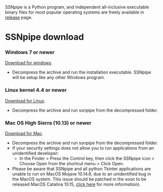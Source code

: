 SSNpipe is a Python program, and independent all-inclusive executable binary files for most popular operating systems are freely available in [release](https://github.com/ahvdk/ssnpipe/releases) page.

# SSNpipe download
### Windows 7 or newer
[Download for windows](https://github.com/ahvdk/SSNpipe/releases/download/v.1.0-beta/ssnpipe_windows.zip).
- Decompress the archive and run the installation executable. SSNpipe will be setup like any other Windows program.

### Linux kernel 4.4 or newer
[Download for Linux](https://github.com/ahvdk/SSNpipe/releases/download/v.1.0-beta/ssnpipe_unix.tar.gz).
- Decompress the archive and run ssnpipe from the decompressed folder.

### Mac OS High Sierra (10.13) or newer
[Download for Mac](https://github.com/ahvdk/SSNpipe/releases/download/v.1.0-beta/ssnpipe_mac.zip).
- Decompress the archive and run ssnpipe from the decompressed folder.
- If your security settings does not allow you to run applications from an unidentified developer:
  - In the Finder > Press the Control key, then click the SSNpipe icon > Choose Open from the shortcut menu > Click Open.
- Please be aware that SSNpipe and all python Tkinter applications are unable to run on MacOS Mojave 10.14.6, due to an unidentified bug in the MacOS system. This issue should be patched in the soon to be released MacOS Catalina 10.15, [click here](https://discussions.apple.com/thread/250549297) for more information).
